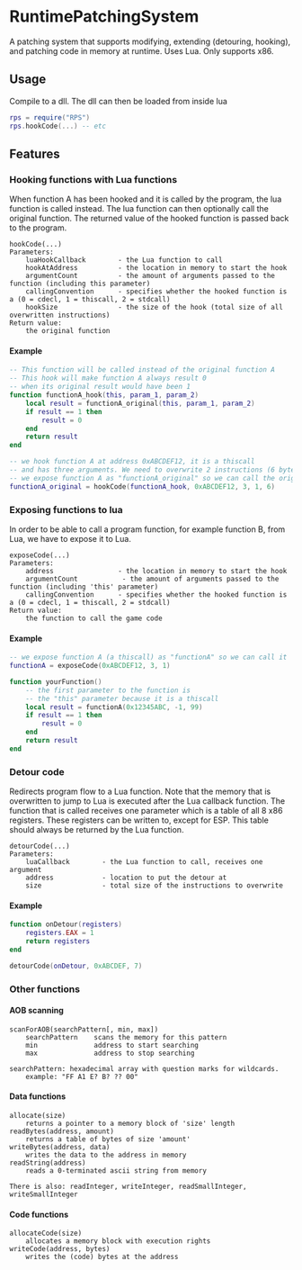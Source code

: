 
# RuntimePatchingSystem
A patching system that supports modifying, extending (detouring, hooking), and patching code in memory at runtime. Uses Lua. Only supports x86.

## Usage
Compile to a dll. The dll can then be loaded from inside lua
```lua
rps = require("RPS")
rps.hookCode(...) -- etc
```

## Features
### Hooking functions with Lua functions

When function A has been hooked and it is called by the program, the lua function is called instead. 
The lua function can then optionally call the original function. 
The returned value of the hooked function is passed back to the program.

```
hookCode(...)
Parameters:
    luaHookCallback        - the Lua function to call
    hookAtAddress          - the location in memory to start the hook
    argumentCount          - the amount of arguments passed to the function (including this parameter)
    callingConvention      - specifies whether the hooked function is a (0 = cdecl, 1 = thiscall, 2 = stdcall)
    hookSize               - the size of the hook (total size of all overwritten instructions)
Return value:
	the original function
``` 

#### Example
```lua
-- This function will be called instead of the original function A
-- This hook will make function A always result 0 
-- when its original result would have been 1
function functionA_hook(this, param_1, param_2)
    local result = functionA_original(this, param_1, param_2)
    if result == 1 then
        result = 0
    end
    return result
end

-- we hook function A at address 0xABCDEF12, it is a thiscall
-- and has three arguments. We need to overwrite 2 instructions (6 bytes total)
-- we expose function A as "functionA_original" so we can call the original
functionA_original = hookCode(functionA_hook, 0xABCDEF12, 3, 1, 6)
```

### Exposing functions to lua
In order to be able to call a program function, for example function B, from Lua, we have to expose it to Lua.
```
exposeCode(...)
Parameters:
    address                - the location in memory to start the hook
    argumentCount           - the amount of arguments passed to the function (including 'this' parameter)
    callingConvention      - specifies whether the hooked function is a (0 = cdecl, 1 = thiscall, 2 = stdcall)
Return value:
	the function to call the game code
```

#### Example
```lua
-- we expose function A (a thiscall) as "functionA" so we can call it
functionA = exposeCode(0xABCDEF12, 3, 1)

function yourFunction()
    -- the first parameter to the function is 
    -- the "this" parameter because it is a thiscall
    local result = functionA(0x12345ABC, -1, 99)
    if result == 1 then
        result = 0
    end
    return result
end
```

### Detour code
Redirects program flow to a Lua function. Note that the memory that is overwritten to jump to Lua is executed after the Lua callback function.
The function that is called receives one parameter which is a table of all 8 x86 registers. These registers can be written to, except for ESP. This table should always be returned by the Lua function.
```
detourCode(...)
Parameters:
    luaCallback        - the Lua function to call, receives one argument
    address            - location to put the detour at
    size               - total size of the instructions to overwrite
```

#### Example
```lua
function onDetour(registers)
    registers.EAX = 1
    return registers
end

detourCode(onDetour, 0xABCDEF, 7)
```

### Other functions
#### AOB scanning
```
scanForAOB(searchPattern[, min, max])
    searchPattern    scans the memory for this pattern
    min              address to start searching
    max              address to stop searching
    
searchPattern: hexadecimal array with question marks for wildcards.
    example: "FF A1 E? B? ?? 00"
```
#### Data functions
```
allocate(size)
    returns a pointer to a memory block of 'size' length
readBytes(address, amount)
    returns a table of bytes of size 'amount'
writeBytes(address, data)
    writes the data to the address in memory
readString(address)
    reads a 0-terminated ascii string from memory

There is also: readInteger, writeInteger, readSmallInteger, writeSmallInteger
```

#### Code functions
```
allocateCode(size)
    allocates a memory block with execution rights
writeCode(address, bytes)
    writes the (code) bytes at the address
```
